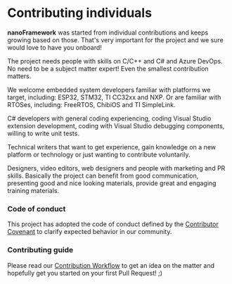 # Contributing individuals

**nanoFramework** was started from individual contributions and keeps growing based on those.
That's very important for the project and we sure would love to have you onboard!

The project needs people with skills on C/C++ and C# and Azure DevOps. No need to be a subject matter expert! Even the smallest contribution matters.

We welcome embedded system developers familiar with platforms we target, including: ESP32, STM32, TI CC32xx and NXP. Or are familiar with RTOSes, including: FreeRTOS, ChibiOS and TI SimpleLink.

C# developers with general coding experiencing, coding Visual Studio extension development, coding with Visual Studio debugging components, willing to write unit tests.

Technical writers that want to get experience, gain knowledge on a new platform or technology or just wanting to contribute voluntarily.

Designers, video editors, web designers and people with marketing and PR skills. Basically the project can benefit from good communication, presenting good and nice looking materials, provide great and engaging training materials.

### Code of conduct

This project has adopted the code of conduct defined by the [Contributor Covenant](https://www.contributor-covenant.org/version/1/4/code-of-conduct) to clarify expected behavior in our community.

### Contributing guide

Please read our [Contribution Workflow](contributing-workflow.md) to get an idea on the matter and hopefully get you started on your first Pull Request! ;)
